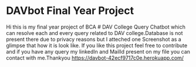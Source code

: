 # DAVbot Final Year Project
Hi this is my final year project of BCA # DAV College Query Chatbot  which can resolve each and every query related to DAV college.Database is not present there due to privacy reasons but I atteched one Screenshot as a glimpse that how it is look like. If you like this project feel free to contribute and if you have any query my linkedIn and MailId present on my file you can contact with me.Thankyou https://davbot-42ecf9717c0e.herokuapp.com/
